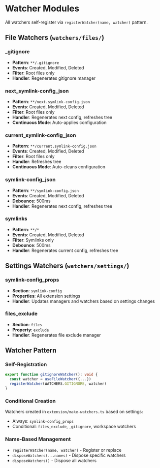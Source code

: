 # Watcher Modules

All watchers self-register via `registerWatcher(name, watcher)` pattern.

## File Watchers (`watchers/files/`)

### _gitignore
- **Pattern**: `**/.gitignore`
- **Events**: Created, Modified, Deleted
- **Filter**: Root files only
- **Handler**: Regenerates gitignore manager

### next_symlink-config_json
- **Pattern**: `**/next.symlink-config.json`
- **Events**: Created, Modified, Deleted
- **Filter**: Root files only
- **Handler**: Regenerates next config, refreshes tree
- **Continuous Mode**: Auto-applies configuration

### current_symlink-config_json
- **Pattern**: `**/current.symlink-config.json`
- **Events**: Created, Modified, Deleted
- **Filter**: Root files only
- **Handler**: Refreshes tree
- **Continuous Mode**: Auto-cleans configuration

### symlink-config_json
- **Pattern**: `**/symlink-config.json`
- **Events**: Created, Modified, Deleted
- **Debounce**: 500ms
- **Handler**: Regenerates next config, refreshes tree

### symlinks
- **Pattern**: `**/*`
- **Events**: Created, Modified, Deleted
- **Filter**: Symlinks only
- **Debounce**: 500ms
- **Handler**: Regenerates current config, refreshes tree

## Settings Watchers (`watchers/settings/`)

### symlink-config_props
- **Section**: `symlink-config`
- **Properties**: All extension settings
- **Handler**: Updates managers and watchers based on settings changes

### files_exclude
- **Section**: `files`
- **Property**: `exclude`
- **Handler**: Regenerates file exclude manager

## Watcher Pattern

### Self-Registration
```typescript
export function gitignoreWatcher(): void {
  const watcher = useFileWatcher({...})
  registerWatcher(WATCHERS.GITIGNORE, watcher)
}
```

### Conditional Creation
Watchers created in `extension/make-watchers.ts` based on settings:
- Always: `symlink-config_props`
- Conditional: `files_exclude`, `_gitignore`, workspace watchers

### Name-Based Management
- `registerWatcher(name, watcher)` - Register or replace
- `disposeWatchers(...names)` - Dispose specific watchers
- `disposeWatchers()` - Dispose all watchers
